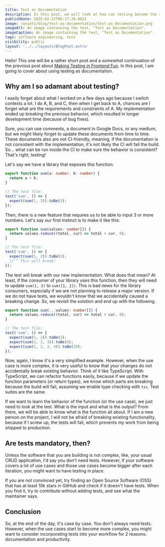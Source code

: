 ```yaml
---
title: Test as Documentation
description: In this post, we will look at how can testing become the source of documentation.
publishDate: 2025-02-23T06:17:20.801Z
image: /assets/blog/test-as-documentation/test-as-documentation.png
imageAlt: An image containing the text, "Test as Documentation".
imageCaption: An image containing the text, "Test as Documentation".
tags: software engineering, test
visibility: public
layout: '../../layouts/BlogPost.astro'
---
```


Hello! This one will be a rather short post and a _somewhat_ continuation of the previous post about [Making Testing in Frontend Fun](./making-testing-in-frontend-fun.md). In this post, I am going to cover about using testing as documentation.

## Why am I so adamant about testing?

I easily forget about what I worked on a few days ago because I switch contexts a lot. I do A, B, and C, then when I get back to A, chances are I forget what are the requirements and constraints of A. My implementation ended up breaking the previous behavior, which resulted in longer development time (because of bug fixes).

Sure, you can use comments, a document in Google Docs, or any medium, but we might likely forget to update these documents from time to time. These documents also are not CI-friendly, meaning, if the documentation is not consistent with the implementation, it's not likely the CI will fail the build. So... what can be run inside the CI to make sure the behavior is consistent? That's right, testing!

Let's say we have a library that exposes this function:

```ts
export function sum(a: number, b: number) {
  return a + b;
}

// The test file:
test('sum', () => {
  expect(sum(1, 2)).toBe(3);
});
```

Then, there is a new feature that requires us to be able to input 3 or more numbers. Let's say our first instinct is to make it like this:

```ts
export function sum(values: number[]) {
  return values.reduce((total, cur) => total + cur, 0);
}

// The test file:
test('sum', () => {
  expect(sum(1, 2)).toBe(3);
  // ^ This will break!
});
```

The test will break with our new implementation. What does that mean? At least, if the consumer of your library uses this function, then they will need to update `sum(1, 2)` to `sum([1, 2])`. This is bad news for the library consumers, especially if we are not planning to release a major version. If we do not have tests, we wouldn't know that we accidentally caused a breaking change. So, we revisit the solution and end up with the following.

```ts
export function sum(...values: number[]) {
  return values.reduce((total, cur) => total + cur, 0);
}

// The test file:
test('sum', () => {
  expect(sum(1, 2)).toBe(3);
  expect(sum(1, 2, 3)).toBe(6);
  expect(sum(1, 2, 3, 4)).toBe(10);
});
```

Now, again, I know it's a very simplified example. However, when the use case is more complex, it is very useful to know that your changes do not accidentally break existing behavior. Think of it like TypeScript. With TypeScript, we can refactor functions easily, because if we update the function parameters (or return types), we know which parts are breaking because the build will fail, assuming we enable type checking with `tsc`. Test suites are the same.

If we want to learn the behavior of the function (or the use case), we just need to look at the test. What is the input and what is the output? From there, we will be able to know what is the function all about. If I am a new person on the project, I will not be afraid of breaking existing functionality, because if I screw up, the tests will fail, which prevents my work from being shipped to production.

## Are tests mandatory, then?

Unless the software that you are building is not complex, like, your usual CRUD application, I'd say you don't need tests. However, if your software covers a lot of use cases and those use cases become bigger after each iteration, you might want to have testing in place.

If you are not convinced yet, try finding an Open Source Software (OSS) that has at least 10k stars in GitHub and check if it doesn't have tests. When you find it, try to contribute without adding tests, and see what the maintainer says.

## Conclusion

So, at the end of the day, it's case by case. You don't always need tests. However, when the use cases start to become more complex, you might want to consider incorporating tests into your workflow for 2 reasons: documentation and productivity.
